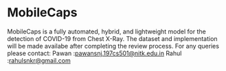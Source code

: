 # MobileCaps
MobileCaps is a fully automated, hybrid, and lightweight model for the detection of COVID-19 from Chest X-Ray.
The dataset and implementation will be made availabe after completing the review process.
For any queries please contact:
Pawan :pawansnj.197cs501@nitk.edu.in
Rahul :rahulsnkr@gmail.com 
